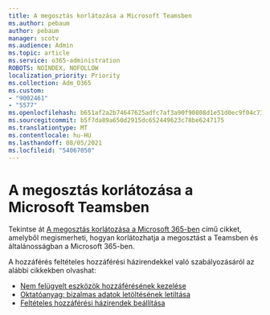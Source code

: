 ```yaml
---
title: A megosztás korlátozása a Microsoft Teamsben
ms.author: pebaum
author: pebaum
manager: scotv
ms.audience: Admin
ms.topic: article
ms.service: o365-administration
ROBOTS: NOINDEX, NOFOLLOW
localization_priority: Priority
ms.collection: Adm_O365
ms.custom:
- "9002461"
- "5577"
ms.openlocfilehash: b651af2a2b74647625adfc7af3a90f90808d1e51d0ec9f04c73313fd7232c4ac
ms.sourcegitcommit: b5f7da89a650d2915dc652449623c78be6247175
ms.translationtype: MT
ms.contentlocale: hu-HU
ms.lasthandoff: 08/05/2021
ms.locfileid: "54067050"
---
```

# <a name="limit-sharing-in-microsoft-teams"></a>A megosztás korlátozása a Microsoft Teamsben

Tekintse át [A megosztás korlátozása a Microsoft 365-ben](https://docs.microsoft.com/microsoft-365/solutions/microsoft-365-limit-sharing?view=o365-worldwide) című cikket, amelyből megismerheti, hogyan korlátozhatja a megosztást a Teamsben és általánosságban a Microsoft 365-ben.

A hozzáférés feltételes hozzáférési házirendekkel való szabályozásáról az alábbi cikkekben olvashat:

- [Nem felügyelt eszközök hozzáférésének kezelése](https://docs.microsoft.com/sharepoint/control-access-from-unmanaged-devices)
- [Oktatóanyag: bizalmas adatok letöltésének letiltása](https://docs.microsoft.com/cloud-app-security/use-case-proxy-block-session-aad)
- [Feltételes hozzáférési házirendek beállítása](https://docs.microsoft.com/microsoft-365/business/set-up-conditional-access-policies?view=o365-worldwide)

